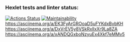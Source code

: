 ### Hexlet tests and linter status:
[![Actions Status](https://github.com/midnight3r/python-project-49/actions/workflows/hexlet-check.yml/badge.svg)](https://github.com/midnight3r/python-project-49/actions)
[![Maintainability](https://api.codeclimate.com/v1/badges/e9b50bf406a258471acd/maintainability)](https://codeclimate.com/github/midnight3r/python-project-49/maintainability)
https://asciinema.org/a/EK3FyArGROoaD5uFYKdxBvbKH
https://asciinema.org/a/DxVrEV5y8VSkRxllxXr9La8ZA
https://asciinema.org/a/xANDQGxboNzyuEx4Xkf7eMMv5

